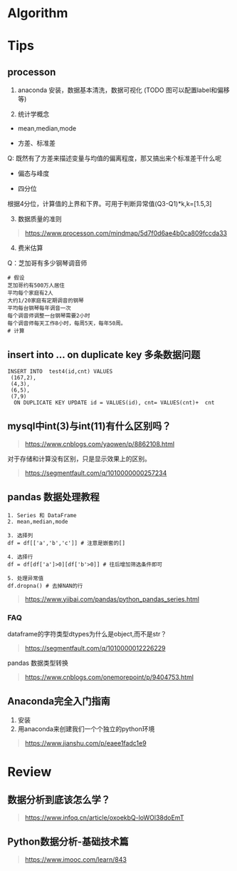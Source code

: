 # Algorithm

# Tips

## processon

1. anaconda
安装，数据基本清洗，数据可视化 (TODO 图可以配置label和偏移等)

2. 统计学概念

* mean,median,mode

* 方差、标准差

Q: 既然有了方差来描述变量与均值的偏离程度，那又搞出来个标准差干什么呢

* 偏态与峰度

* 四分位

根据4分位，计算值的上界和下界。可用于判断异常值(Q3-Q1)*k,k=[1.5,3]

3. 数据质量的准则
> https://www.processon.com/mindmap/5d7f0d6ae4b0ca809fccda33

4. 费米估算

Q：芝加哥有多少钢琴调音师

```
# 假设
芝加哥约有500万人居住
平均每个家庭有2人
大约1/20家庭有定期调音的钢琴
平均每台钢琴每年调音一次
每个调音师调整一台钢琴需要2小时
每个调音师每天工作8小时，每周5天，每年50周。
# 计算
```

## insert into ... on duplicate key 多条数据问题

```
INSERT INTO  test4(id,cnt) VALUES
 (167,2),
 (4,3),
 (6,5),
 (7,9)
  ON DUPLICATE KEY UPDATE id = VALUES(id), cnt= VALUES(cnt)+  cnt 
```

## mysql中int(3)与int(11)有什么区别吗？

> https://www.cnblogs.com/yaowen/p/8862108.html

对于存储和计算没有区别，只是显示效果上的区别。

> https://segmentfault.com/q/1010000000257234


## pandas 数据处理教程

```
1. Series 和 DataFrame
2. mean,median,mode

3. 选择列
df = df[['a','b','c']] # 注意是嵌套的[]

4. 选择行
df = df[df['a']>0][df['b'>0]] # 往后增加筛选条件即可

5. 处理异常值
df.dropna() # 去掉NAN的行

```

> https://www.yiibai.com/pandas/python_pandas_series.html

### FAQ

dataframe的字符类型dtypes为什么是object,而不是str？
> https://segmentfault.com/q/1010000012226229

pandas 数据类型转换
> https://www.cnblogs.com/onemorepoint/p/9404753.html

## Anaconda完全入门指南
1. 安装 
2. 用anaconda来创建我们一个个独立的python环境

> https://www.jianshu.com/p/eaee1fadc1e9

# Review

## 数据分析到底该怎么学？

> https://www.infoq.cn/article/oxoekbQ-loWOl38doEmT

## Python数据分析-基础技术篇

> https://www.imooc.com/learn/843

